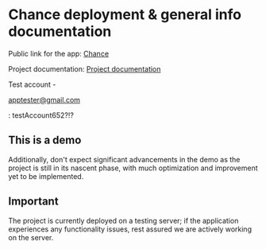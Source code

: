# Chance deployment & general info documentation
Public link for the app: [Chance](https://chance-now.vercel.app/)

Project documentation: [Project documentation](https://github.com/unknownbulgarian/chance/tree/main/chance#readme)

Test account - <p>apptester@gmail.com</p> : testAccount652?!?

## This is a demo

Additionally, don't expect significant advancements in the demo as the project is still in its nascent phase, with much optimization and improvement yet to be implemented.

## Important

The project is currently deployed on a testing server; if the application experiences any functionality issues, rest assured we are actively working on the server.
